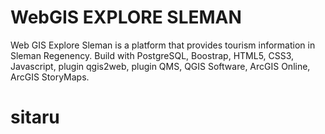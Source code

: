 # WebGIS EXPLORE SLEMAN

Web GIS Explore Sleman is a platform that provides tourism information in Sleman Regenency. Build with PostgreSQL, Boostrap, HTML5, CSS3, Javascript, plugin qgis2web, plugin QMS, QGIS Software, ArcGIS Online, ArcGIS StoryMaps.

# sitaru
